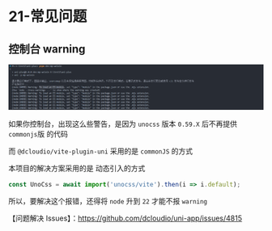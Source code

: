 # 21-常见问题

## 控制台 warning

![image-20250221160344794](./assets/22-常见问题/image-20250221160344794.png)

如果你控制台，出现这么些警告，是因为 `unocss` 版本 `0.59.X` 后不再提供 `commonjs`版 的代码

而 `@dcloudio/vite-plugin-uni` 采用的是 `commonJS` 的方式

本项目的解决方案采用的是 动态引入的方式

```typescript
const UnoCss = await import('unocss/vite').then(i => i.default);
```

所以，要解决这个报错，还得将 `node` 升到 `22` 才能不报 `warning`

【问题解决 Issues】：<https://github.com/dcloudio/uni-app/issues/4815>
